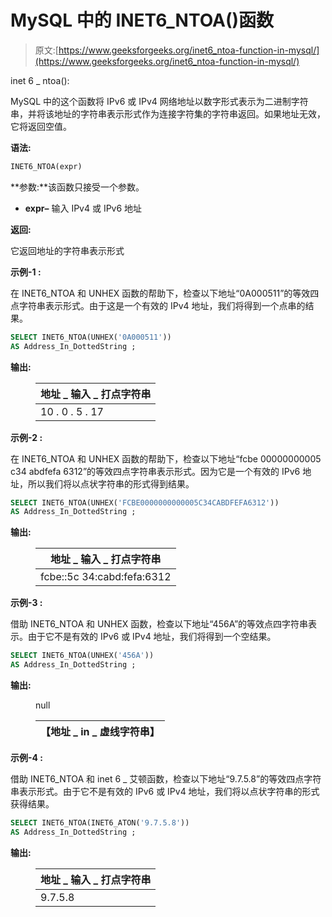 # MySQL 中的 INET6_NTOA()函数

> 原文:[https://www.geeksforgeeks.org/inet6_ntoa-function-in-mysql/](https://www.geeksforgeeks.org/inet6_ntoa-function-in-mysql/)

inet 6 _ ntoa():

MySQL 中的这个函数将 IPv6 或 IPv4 网络地址以数字形式表示为二进制字符串，并将该地址的字符串表示形式作为连接字符集的字符串返回。如果地址无效，它将返回空值。

**语法:**

```sql
INET6_NTOA(expr)
```

**参数:**该函数只接受一个参数。

*   **expr–**
    输入 IPv4 或 IPv6 地址

**返回:**

它返回地址的字符串表示形式

**示例-1 :**

在 INET6_NTOA 和 UNHEX 函数的帮助下，检查以下地址“0A000511”的等效四点字符串表示形式。由于这是一个有效的 IPv4 地址，我们将得到一个点串的结果。

```sql
SELECT INET6_NTOA(UNHEX('0A000511')) 
AS Address_In_DottedString ;
```

**输出:**

<figure class="table">

| 地址 _ 输入 _ 打点字符串 |
| --- |
| 10 . 0 . 5 . 17 |

</figure>

**示例-2 :**

在 INET6_NTOA 和 UNHEX 函数的帮助下，检查以下地址“fcbe 00000000005 c34 abdfefa 6312”的等效四点字符串表示形式。因为它是一个有效的 IPv6 地址，所以我们将以点状字符串的形式得到结果。

```sql
SELECT INET6_NTOA(UNHEX('FCBE0000000000005C34CABDFEFA6312')) 
AS Address_In_DottedString ;
```

**输出:**

<figure class="table">

| 地址 _ 输入 _ 打点字符串 |
| --- |
| fcbe::5c 34:cabd:fefa:6312 |

</figure>

**示例-3 :**

借助 INET6_NTOA 和 UNHEX 函数，检查以下地址“456A”的等效点四字符串表示。由于它不是有效的 IPv6 或 IPv4 地址，我们将得到一个空结果。

```sql
SELECT INET6_NTOA(UNHEX('456A')) 
AS Address_In_DottedString ;
```

**输出:**

<figure class="table">null

| 【地址 _ in _ 虚线字符串】 |
| --- |

</figure>

**示例-4 :**

借助 INET6_NTOA 和 inet 6 _ 艾顿函数，检查以下地址“9.7.5.8”的等效四点字符串表示形式。由于它不是有效的 IPv6 或 IPv4 地址，我们将以点状字符串的形式获得结果。

```sql
SELECT INET6_NTOA(INET6_ATON('9.7.5.8')) 
AS Address_In_DottedString ;
```

**输出:**

<figure class="table">

| 地址 _ 输入 _ 打点字符串 |
| --- |
| 9.7.5.8 |

</figure>